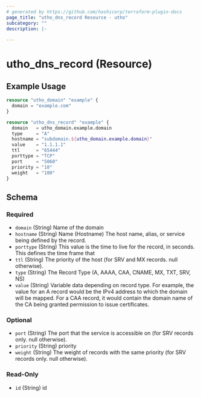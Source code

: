 ```yaml
---
# generated by https://github.com/hashicorp/terraform-plugin-docs
page_title: "utho_dns_record Resource - utho"
subcategory: ""
description: |-
  
---
```


# utho_dns_record (Resource)



## Example Usage

```terraform
resource "utho_domain" "example" {
  domain = "example.com"
}

resource "utho_dns_record" "example" {
  domain   = utho_domain.example.domain
  type     = "A"
  hostname = "subdomain.${utho_domain.example.domain}"
  value    = "1.1.1.1"
  ttl      = "65444"
  porttype = "TCP"
  port     = "5060"
  priority = "10"
  weight   = "100"
}
```

<!-- schema generated by tfplugindocs -->
## Schema

### Required

- `domain` (String) Name of the domain
- `hostname` (String) Name (Hostname) The host name, alias, or service being defined by the record.
- `porttype` (String) This value is the time to live for the record, in seconds. This defines the time frame that
- `ttl` (String) The priority of the host (for SRV and MX records. null otherwise).
- `type` (String) The Record Type (A, AAAA, CAA, CNAME, MX, TXT, SRV, NS)
- `value` (String) Variable data depending on record type. For example, the value for an A record would be the IPv4 address to which the domain will be mapped. For a CAA record, it would contain the domain name of the CA being granted permission to issue certificates.

### Optional

- `port` (String) The port that the service is accessible on (for SRV records only. null otherwise).
- `priority` (String) priority
- `weight` (String) The weight of records with the same priority (for SRV records only. null otherwise).

### Read-Only

- `id` (String) id
